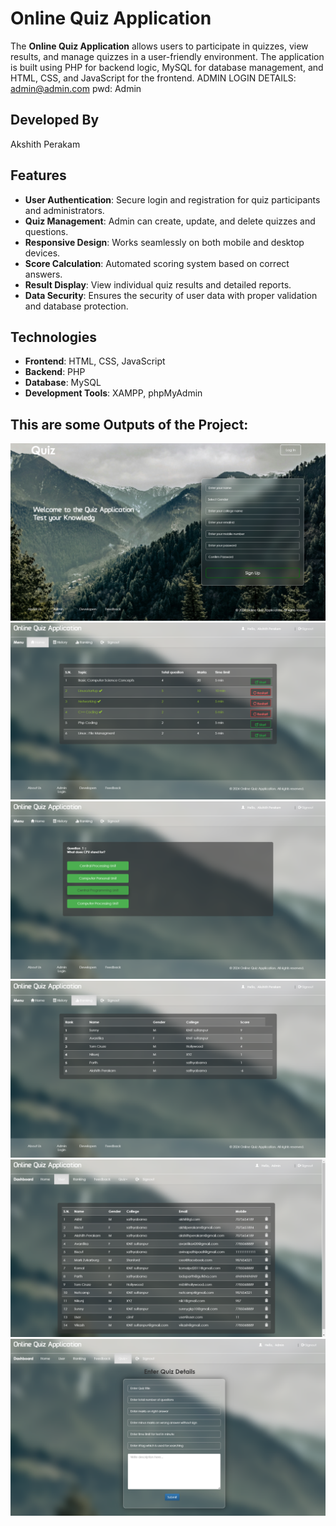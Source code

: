 # Online Quiz Application

The **Online Quiz Application** allows users to participate in quizzes, view results, and manage quizzes in a user-friendly environment. The application is built using PHP for backend logic, MySQL for database management, and HTML, CSS, and JavaScript for the frontend.
ADMIN LOGIN DETAILS: admin@admin.com pwd: Admin

## Developed By
Akshith Perakam

## Features
- **User Authentication**: Secure login and registration for quiz participants and administrators.
- **Quiz Management**: Admin can create, update, and delete quizzes and questions.
- **Responsive Design**: Works seamlessly on both mobile and desktop devices.
- **Score Calculation**: Automated scoring system based on correct answers.
- **Result Display**: View individual quiz results and detailed reports.
- **Data Security**: Ensures the security of user data with proper validation and database protection.

## Technologies
- **Frontend**: HTML, CSS, JavaScript
- **Backend**: PHP
- **Database**: MySQL
- **Development Tools**: XAMPP, phpMyAdmin
## This are some Outputs of the Project:
![image](1.png)
![image](2.png)
![image](3.png)
![image](4.png)
![image](5.png)
![image](6.png)
